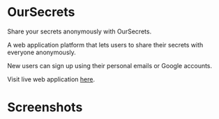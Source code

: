 # OurSecrets

Share your secrets anonymously with OurSecrets.

A web application platform that lets users to share their secrets with everyone anonymously.

New users can sign up using their personal emails or Google accounts.

Visit live web application [here](https://oursecrets-app.herokuapp.com/).

# Screenshots
